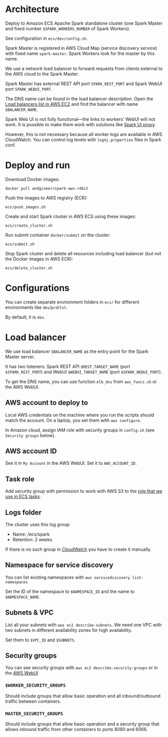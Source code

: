 # Architecture

Deploy to Amazon ECS Apache Spark standalone cluster 
(one Spark Master and fixed number `$SPARK_WORKERS_NUMBER` of Spark Workers).

See configuration in `ecs/dev/config.sh`.

Spark Master is registered in AWS Cloud Map (service discovery service) with fixed name `spark-master`.
Spark Workers look for the master by this name.

We use a network load balancer to forward requests from clients external to the AWS cloud to the Spark Master.

Spark Master has external REST API port `SPARK_REST_PORT` and
Spark WebUI port `SPARK_WEBUI_PORT`. 

The DNS name can be found in the load balancer description.
Open the [Load balancers list in AWS EC2](https://console.aws.amazon.com/ec2/v2/home?region=us-east-1#LoadBalancers:sort=loadBalancerName)
and find the balancer with name `$BALANCER_NAME`.

Spark Web UI is not fully functional—the links to workers' WebUI will not work.
It is possible to make them work with solutions like [Spark UI proxy](https://github.com/aseigneurin/spark-ui-proxy).

However, this is not necessary because all worker logs are available in AWS CloudWatch.
You can control log levels with `log4j.properties` files in Spark conf.

# Deploy and run

Download Docker images:

    docker pull andgineer/spark-aws-rdkit

Push the images to AWS registry (ECR):

    ecs/push_images.sh

Create and start Spark cluster in AWS ECS using these images:

    ecs/create_cluster.sh

Run submit container `docker/submit` on the cluster:

    ecs/submit.sh

Stop Spark cluster and delete all resources including load balancer (but not the
Docker images in AWS ECR):

    ecs/delete_cluster.sh

# Configurations

You can create separate environment folders in `ecs/` for different environments like `dev`/`prd`/`tst`.

By default, it is `dev`.

# Load balancer

We use load balancer `$BALANCER_NAME` as the entry point for the Spark Master server.

It has two listeners: Spark REST API `$REST_TARGET_NAME` (port `$SPARK_REST_PORT`) and
WebUI `$WEBUI_TARGET_NAME` (port `$SPARK_WEBUI_PORT`).

To get the DNS name, you can use function `elb_dns` from `aws_funcs.sh` or the AWS WebUI.

## AWS account to deploy to

Local AWS credentials on the machine where you run the scripts should match the account.
On a laptop, you set them with `aws configure`.

In Amazon cloud, assign IAM role with security groups in `config.sh` (see `Security groups` below).

## AWS account ID

See it in `My Account` in the AWS WebUI.
Set it to `AWS_ACCOUNT_ID`.

## Task role

Add security group with permission to work with AWS S3 to the
[role that we use in ECS tasks](https://console.aws.amazon.com/iam/home#/roles/ecsTaskExecutionRole).

## Logs folder

The cluster uses this log group:
- Name: /ecs/spark
- Retention: 2 weeks

If there is no such group in
[CloudWatch](https://us-east-1.console.aws.amazon.com/cloudwatch/home?region=us-east-1#logsV2:log-groups)
you have to create it manually.

## Namespace for service discovery

You can list existing namespaces with `aws servicediscovery list-namespaces`

Set the ID of the namespace to `$NAMESPACE_ID` and the name to `$NAMESPACE_NAME`.

## Subnets & VPC

List all your subnets with `aws ec2 describe-subnets`.
We need one VPC with two subnets in different availability zones for high availability.

Set them to `$VPC_ID` and `$SUBNETS`.

## Security groups

You can see security groups with `aws ec2 describe-security-groups` or in the
[AWS WebUI](https://console.aws.amazon.com/vpc/home?region=us-east-1#securityGroups)

### `$WORKER_SECURITY_GROUPS`

Should include groups that allow basic operation and all inbound/outbound traffic between containers.

### `MASTER_SECURITY_GROUPS`

Should include groups that allow basic operation and a security group that allows inbound traffic from other containers
to ports 8080 and 6066.
